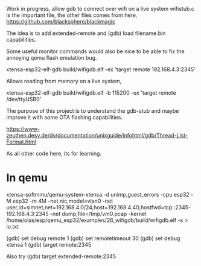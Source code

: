 Work in progress, allow gdb to connect over wifi on a live system
wifistub.c is the important file, the other files comes from here,
https://github.com/blacksphere/blackmagic

The idea is to add extended-remote and
(gdb) load filename.bin capabilities.

Some useful monitor commands would also be nice to be able to fix
the annoying qemu flash emulation bug.


xtensa-esp32-elf-gdb build/wifigdb.elf   -ex 'target remote 192.168.4.3:2345'


Allows reading from memory on a live system,


xtensa-esp32-elf-gdb build/wifigdb.elf   -b 115200 -ex 'target remote /dev/ttyUSB0'



The purpose of this project is to understand the gdb-stub and maybe improve it with some OTA flashing capabilities.

https://www-zeuthen.desy.de/dv/documentation/unixguide/infohtml/gdb/Thread-List-Format.html

As all other code here, its for learning.


In qemu
======

xtensa-softmmu/qemu-system-xtensa -d unimp,guest_errors -cpu esp32 -M esp32 -m 4M   -net nic,model=vlan0 -net user,id=simnet,net=192.168.4.0/24,host=192.168.4.40,hostfwd=tcp::2345-192.168.4.3:2345  -net dump,file=/tmp/vm0.pcap  -kernel /home/olas/esp/qemu_esp32/examples/26_wifigdb/build/wifigdb.elf -s     >  io.txt


(gdb) set debug remote 1
(gdb) set remotetimeout 30 
(gdb) set debug xtensa 1
(gdb) target remote:2345


Also try 
(gdb) target extended-remote:2345


